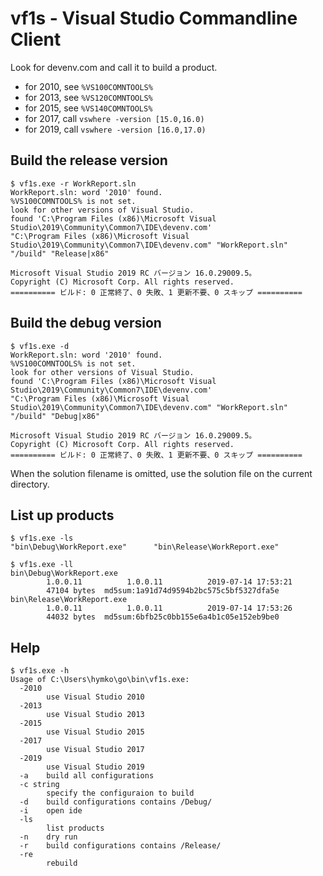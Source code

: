 vf1s - Visual Studio Commandline Client
=======================================

Look for devenv.com and call it to build a product.

- for 2010, see `%VS100COMNTOOLS%`
- for 2013, see `%VS120COMNTOOLS%`
- for 2015, see `%VS140COMNTOOLS%`
- for 2017, call `vswhere -version [15.0,16.0)`
- for 2019, call `vswhere -version [16.0,17.0)`

Build the release version
-------------------------

```
$ vf1s.exe -r WorkReport.sln
WorkReport.sln: word '2010' found.
%VS100COMNTOOLS% is not set.
look for other versions of Visual Studio.
found 'C:\Program Files (x86)\Microsoft Visual Studio\2019\Community\Common7\IDE\devenv.com'
"C:\Program Files (x86)\Microsoft Visual Studio\2019\Community\Common7\IDE\devenv.com" "WorkReport.sln" "/build" "Release|x86"

Microsoft Visual Studio 2019 RC バージョン 16.0.29009.5。
Copyright (C) Microsoft Corp. All rights reserved.
========== ビルド: 0 正常終了、0 失敗、1 更新不要、0 スキップ ==========
```

Build the debug version
-----------------------

```
$ vf1s.exe -d
WorkReport.sln: word '2010' found.
%VS100COMNTOOLS% is not set.
look for other versions of Visual Studio.
found 'C:\Program Files (x86)\Microsoft Visual Studio\2019\Community\Common7\IDE\devenv.com'
"C:\Program Files (x86)\Microsoft Visual Studio\2019\Community\Common7\IDE\devenv.com" "WorkReport.sln" "/build" "Debug|x86"

Microsoft Visual Studio 2019 RC バージョン 16.0.29009.5。
Copyright (C) Microsoft Corp. All rights reserved.
========== ビルド: 0 正常終了、0 失敗、1 更新不要、0 スキップ ==========
```

When the solution filename is omitted, use the solution file on the current directory.

List up products
----------------

```
$ vf1s.exe -ls
"bin\Debug\WorkReport.exe"      "bin\Release\WorkReport.exe"
```

```
$ vf1s.exe -ll
bin\Debug\WorkReport.exe
        1.0.0.11          1.0.0.11          2019-07-14 17:53:21
        47104 bytes  md5sum:1a91d74d9594b2bc575c5bf5327dfa5e
bin\Release\WorkReport.exe
        1.0.0.11          1.0.0.11          2019-07-14 17:53:26
        44032 bytes  md5sum:6bfb25c0bb155e6a4b1c05e152eb9be0
```

Help
----

```
$ vf1s.exe -h
Usage of C:\Users\hymko\go\bin\vf1s.exe:
  -2010
        use Visual Studio 2010
  -2013
        use Visual Studio 2013
  -2015
        use Visual Studio 2015
  -2017
        use Visual Studio 2017
  -2019
        use Visual Studio 2019
  -a    build all configurations
  -c string
        specify the configuraion to build
  -d    build configurations contains /Debug/
  -i    open ide
  -ls
        list products
  -n    dry run
  -r    build configurations contains /Release/
  -re
        rebuild
```
